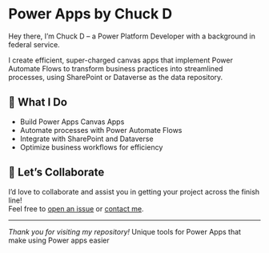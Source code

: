 # Power Apps by Chuck D

Hey there, I’m Chuck D – a Power Platform Developer with a background in federal service.

I create efficient, super-charged canvas apps that implement Power Automate Flows to transform business practices into streamlined processes, using SharePoint or Dataverse as the data repository.

## 🚀 What I Do

- Build Power Apps Canvas Apps
- Automate processes with Power Automate Flows
- Integrate with SharePoint and Dataverse
- Optimize business workflows for efficiency

## 🤝 Let’s Collaborate

I’d love to collaborate and assist you in getting your project across the finish line!  
Feel free to [open an issue](https://github.com/ChuckD013/Power-Apps/issues) or [contact me](mailto:cedennis13@outlook.com).

---

*Thank you for visiting my repository!*
Unique tools for Power Apps that make using Power apps easier
